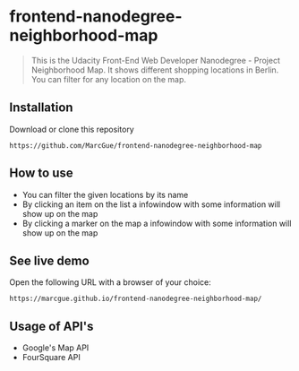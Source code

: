 # frontend-nanodegree-neighborhood-map
> This is the Udacity Front-End Web Developer Nanodegree - Project Neighborhood Map.
> It shows different shopping locations in Berlin.
> You can filter for any location on the map.

## Installation
Download or clone this repository

    https://github.com/MarcGue/frontend-nanodegree-neighborhood-map

## How to use
- You can filter the given locations by its name
- By clicking an item on the list a infowindow with some information will show up on the map
- By clicking a marker on the map a infowindow with some information will show up on the map

## See live demo
Open the following URL with a browser of your choice:
    
    https://marcgue.github.io/frontend-nanodegree-neighborhood-map/

## Usage of API's
- Google's Map API
- FourSquare API
